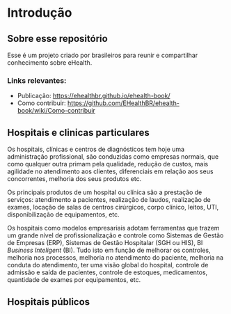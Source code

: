 # Introdução

## Sobre esse repositório
Esse é um projeto criado por brasileiros para reunir e compartilhar conhecimento sobre eHealth.

### Links relevantes:
- Publicação: https://ehealthbr.github.io/ehealth-book/
- Como contribuir: https://github.com/EHealthBR/ehealth-book/wiki/Como-contribuir

## Hospitais e clinicas particulares

Os hospitais,  clínicas e centros de diagnósticos  tem hoje uma administração profissional, são conduzidas como empresas normais, que como qualquer outra  primam pela qualidade, redução de  custos, mais agilidade no atendimento aos clientes, diferenciais em relação aos seus concorrentes, melhoria dos seus produtos etc.

Os principais produtos de um hospital ou clínica são a prestação de serviços: atendimento a pacientes, realização de  laudos, realização de exames, locação de salas de centros cirúrgicos, corpo clínico, leitos, UTI, disponibilização de equipamentos, etc.

Os hospitais como modelos empresariais adotam ferramentas que trazem um grande nível de profissionalização e controle como Sistemas de Gestão de Empresas \(ERP\), Sistemas de Gestão Hospitalar \(SGH ou HIS\), BI _Business Inteligent_ \(BI\).  Tudo isto em função de melhorar os controles, melhoria nos processos, melhoria no atendimento do paciente, melhoria na conduta do atendimento, ter uma visão global do hospital, controle de admissão e saída de pacientes, controle de estoques, medicamentos, quantidade de exames por equipamentos, etc.

## Hospitais públicos












